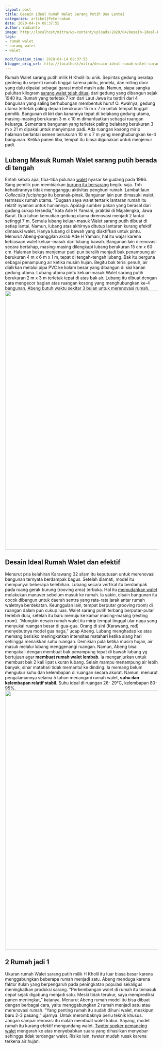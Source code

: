 ```yaml
---
layout: post
title: Desain Ideal Rumah Walet Sarang Putih Dua Lantai
categories: artikel|Peternakan
date: 2020-04-14 08:37:55
author: Yudianto
image: http://localhost/mitra/wp-content/uploads/2020/04/Desain-Ideal-Rumah-Walet.jpg
tags:
- rumah walet
- sarang walet
- walet

modification_time: 2020-04-14 08:37:55
blogger_orig_url: http://localhost/mitra/desain-ideal-rumah-walet-sarang-putih.html
---
```


Rumah Walet sarang putih milik H Kholil itu unik. Sepintas gedung beratap genteng itu seperti rumah tinggal karena pintu, jendela, dan rolling door yang dulu dipakai sebagai garasi mobil masih ada. Namun, siapa sangka puluhan kilogram <a href="http://127.0.0.1/mitra/budidaya-sarang-walet-bisa-diternakan.html">sarang walet telah dituai</a> dari gedung yang dibangun sejak 1940 itu.
Rumah yang terletak 7 km dari Laut Jawa itu terdiri dari 4 bangunan yang saling berhubungan membentuk huruf O. Awalnya, gedung utama terletak paling depan berukuran 15 m x 7 m untuk tempat tinggal pemilik. Bangunan di kiri dan kanannya tepat di belakang gedung utama, masing-masing berukuran 3 m x 10 m dimanfaatkan sebagai ruangan keluarga.
Sementara bangunan yang terletak paling belakang berukuran 3 m x 21 m dipakai untuk menyimpan padi. Ada ruangan kosong mirip halaman berlantai semen berukuran 10 m x 7 m yang menghubungkan ke-4 bangunan. Ketika panen tiba, tempat itu biasa digunakan untuk menjemur padi.
<h2>Lubang Masuk Rumah Walet sarang putih berada di tengah</h2>
Entah sebab apa, tiba-tiba puluhan <a href="http://127.0.0.1/mitra/topik/walet">walet</a> nyasar ke gudang pada 1996. Sang pemilik pun membiarkan <a href="http://127.0.0.1/mitra/kain-sekat-ruang-inap-rumah-walet.html">burung itu bersarang</a> begitu saja. Toh kehadirannya tidak mengganggu aktivitas penghuni rumah. Lambat laun <em>Collocalia fuciphaga</em> itu beranak-pinak. Bangunan lain pun dimasuki walet, termasuk rumah utama. “Dugaan saya walet tertarik lantaran rumah itu relatif nyaman untuk huniannya. Apalagi sumber pakan yang berasal dari gudang cukup tersedia,” kata Ade H Yamani, praktisi di Majalengka, Jawa Barat.
Dua tahun kemudian gedung utama direnovasi menjadi 2 lantai setinggi 7 m. Semula lubang keluar-masuk Walet sarang putih dibuat di setiap lantai. Namun, lubang atas akhirnya ditutup lantaran kurang efektif dimasuki walet. Hanya lubang di bawah yang diaktifkan untuk pintu. Menurut Abeng-panggilan akrab Ade H Yamani, hal itu wajar karena kebiasaan walet keluar-masuk dari lubang bawah. Bangunan lain direnovasi secara bertahap, masing-masing dilengkapi lubang berukuran 15 cm x 60 cm.
Halaman bekas menjemur padi pun beralih menjadi bak penampung air berukuran 4 m x 6 m x 1 m, tepat di tengah-tengah lubang. Bak itu berguna sebagai penampung air ketika musim hujan. Begitu bak terisi penuh, air dialirkan melalui pipa PVC ke kolam besar yang dibangun di sisi kanan gedung utama.
Lubang utama pintu keluar-masuk Walet sarang putih berukuran 2 m x 3 m terletak tepat di atas bak air. Lubang itu dibuat dengan cara mengecor bagian atas ruangan kosong yang menghubungkan ke-4 bangunan. Abeng butuh waktu sekitar 3 bulan untuk merenovasi rumah.
<a href="http://127.0.0.1/mitra/wp-content/uploads/2020/04/Desain-Rumah-Walet.jpg"><img class="aligncenter wp-image-20281 size-full" src="http://127.0.0.1/mitra/wp-content/uploads/2020/04/Desain-Rumah-Walet.jpg" alt="" width="1435" height="850" /></a>
<h2>Desain Ideal Rumah Walet dan efektif</h2>
Menurut pria kelahiran Karawang 32 silam itu keputusan untuk merenovasi bangunan ternyata berdampak bagus. Setelah diamati, model itu mempunyai beberapa kelebihan. Lubang secara vertikal itu berdampak pada ruang gerak burung (rooving area) terbuka. Hal itu <a href="http://127.0.0.1/mitra/alih-fungsi-ruko-menjadi-sarang-walet.html">memudahkan walet</a> melakukan manuver sebelum masuk ke rumah. Ia yakin, disain bangunan itu cocok dibangun untuk daerah sentra yang rata-rata jarak antar rumah waletnya berdekatan.
Keunggulan lain, tempat berputar grooving room) di ruangan dalam pun cukup luas. Walet sarang putih terbang berputar-putar terlebih dulu, setelah itu baru menuju ke kamar masing-masing {resting room). “Mungkin desain rumah walet itu mirip tempat tinggal ular naga yang menyukai ruangan besar di gua-gua. Orang di sini (Karawang, red) menyebutnya model gua naga,” ucap Abeng.
Lubang menghadap ke atas memang berisiko meningkatkan intensitas matahari ketika siang hari sehingga menaikkan suhu ruangan. Demikian pula ketika musim hujan, air masuk melalui lubang menggenangi ruangan. Namun, Abeng bisa mengakali dengan membuat bak penampung tepat di bawah lubang yg bertujuan agar <strong>membuat rumah walet lembab</strong>. Ia menganjurkan untuk membuat bak 2 kali lipat ukuran lubang. Selain mampu menampung air lebih banyak, sinar matahari tidak memantul ke dinding.
Ia memang belum mengukur suhu dan kelembapan di ruangan secara akurat. Namun, menurut pengalamannya selama 5 tahun menangani rumah walet, <strong>suhu dan kelembapan relatif stabil</strong>. Suhu ideal di ruangan 26- 29°C, kelembapan 80-95%.
<a href="http://127.0.0.1/mitra/wp-content/uploads/2020/04/rumah-walet.jpg"><img class="aligncenter wp-image-20280 size-full" src="http://127.0.0.1/mitra/wp-content/uploads/2020/04/rumah-walet.jpg" alt="" width="1432" height="850" /></a>
<h2>2 Rumah jadi 1</h2>
Ukuran rumah Walet sarang putih milik H Kholil itu luar biasa besar karena menggabungkan beberapa rumah menjadi satu. Abeng menduga karena faktor itulah yang berpengaruh pada peningkatan populasi sekaligus meningkatkan produksi sarang. “Perkembangan walet di rumah itu temasuk cepat sejak digabung menjadi satu. Meski tidak terukur, saya memprediksi panen meningkat,” katanya.
Menurut Abeng rumah model itu bisa dibuat dengan berbagai cara, yaitu menggabungkan 2 rumah menjadi satu atau merenovasi rumah. “Yang penting rumah itu sudah dihuni walet, meskipun baru 2-3 pasang,” ujarnya. Untuk merombaknya perlu teknik khusus. Jangan sampai renovasi itu malah membuat walet kabur.
Sayang, model rumah itu kurang efektif mengundang walet. <a href="https://www.budidayatani.com/tweeter-walet-terbaik-untuk-rumah.html">Tweter speker pemancing walet</a> mengarah ke atas menyebabkan suara yang dihasilkan menyebar sehingga tidak terdengar walet. Risiko lain, tweter mudah rusak karena terkena air hujan.
